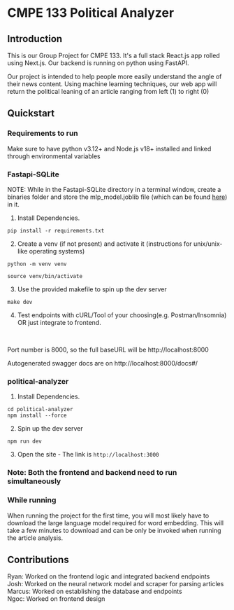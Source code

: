 # CMPE 133 Political Analyzer

## Introduction
This is our Group Project for CMPE 133. It's a full stack React.js app rolled using Next.js. Our backend is running on python using FastAPI.

Our project is intended to help people more easily understand the angle of their news content. Using machine learning techniques, our web app will return the political leaning of an article ranging from left (1) to right (0)

## Quickstart 

### Requirements to run
Make sure to have python v3.12+ and Node.js v18+ installed and linked through environmental variables

### Fastapi-SQLite
NOTE: While in the Fastapi-SQLite directory in a terminal window, create a binaries folder and store the mlp_model.joblib file (which can be found [here](https://drive.google.com/drive/folders/1X3ZzlYjBjqDRfIfiwIEuNOo-chdCSpYI?usp=sharing)) in it.
<br>

1. Install Dependencies.
```
pip install -r requirements.txt
```
2. Create a venv (if not present) and activate it (instructions for unix/unix-like operating systems)
```
python -m venv venv 

source venv/bin/activate
```

3. Use the provided makefile to spin up the dev server
```
make dev
```
4. Test endpoints with cURL/Tool of your choosing(e.g. Postman/Insomnia) OR just integrate to frontend.

<br>

Port number is 8000, so the full baseURL will be http://localhost:8000

Autogenerated swagger docs are on http://localhost:8000/docs#/

### political-analyzer
1. Install Dependencies.
```
cd political-analyzer
npm install --force
```
2. Spin up the dev server
```
npm run dev 
```
3. Open the site - The link is `http://localhost:3000`

### Note: Both the frontend and backend need to run simultaneously

### While running
When running the project for the first time, you will most likely have to download the large language model required for word embedding. This will take a few minutes to download and can be only be invoked when running the article analysis. 

## Contributions
Ryan: Worked on the frontend logic and integrated backend endpoints
<br>
Josh: Worked on the neural network model and scraper for parsing articles
<br>
Marcus: Worked on establishing the database and endpoints
<br>
Ngoc: Worked on frontend design

